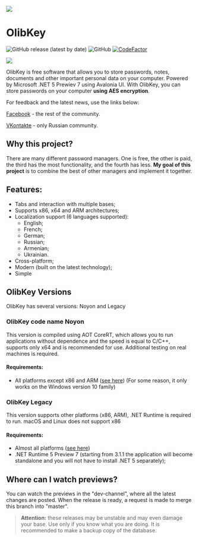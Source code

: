 ![](https://github.com/MagnificentEagle/OlibKey/blob/master/ForRepository/OlibKeyLogo.png)
# OlibKey
![GitHub release (latest by date)](https://img.shields.io/github/v/release/MagnificentEagle/OlibPasswordManager) ![GitHub](https://img.shields.io/github/license/MagnificentEagle/OlibPasswordManager) [![CodeFactor](https://www.codefactor.io/repository/github/magnificenteagle/olibkey/badge)](https://www.codefactor.io/repository/github/magnificenteagle/olibkey)

![](https://github.com/MagnificentEagle/OlibKey/blob/master/ForRepository/ScreenProgram.png)

OlibKey is free software that allows you to store passwords, notes, documents and other important personal data on your computer. Powered by Microsoft .NET 5 Prewiev 7 using  Avalonia UI. With OlibKey, you can store passwords on your computer **using AES encryption**.

For feedback and the latest news, use the links below:

[Facebook](https://www.facebook.com/olibpasswordmanager/?ref=aymt_homepage_panel&eid=ARAA4Mn8v3ZSafKTICcoEgyj6FJ8K-uk8ZuGpGJKJFaayB8eXGf4IHUWrmIMkLhctf9m2oBQFtj7_vKm) - the rest of the community.

[VKontakte](https://www.facebook.com/olibpasswordmanager/?ref=aymt_homepage_panel&eid=ARAA4Mn8v3ZSafKTICcoEgyj6FJ8K-uk8ZuGpGJKJFaayB8eXGf4IHUWrmIMkLhctf9m2oBQFtj7_vKm) - only Russian community.

## Why this project?
There are many different password managers. One is free, the other is paid, the third has the most functionality, and the fourth has less. **My goal of this project** is to combine the best of other managers and implement it together.

## Features:
* Tabs and interaction with multiple bases;
* Supports x86, x64 and ARM architectures;
* Localization support (6 languages supported):
   * English;
   * French;
   * German;
   * Russian;
   * Armenian;
   * Ukrainian.
* Cross-platform;
* Modern (built on the latest technology);
* Simple

## OlibKey Versions
OlibKey has several versions: Noyon and Legacy
### OlibKey code name Noyon
This version is compiled using AOT CoreRT, which allows you to run applications without dependence and the speed is equal to C/C++, supports only x64 and is recommended for use. Additional testing on real machines is required.
#### Requirements:
* All platforms except x86 and ARM ([see here](https://github.com/dotnet/core/blob/master/release-notes/5.0/5.0-supported-os.md)) (For some reason, it only works on the Windows version 10 family)

### OlibKey Legacy
This version supports other platforms (x86, ARM), .NET Runtime is required to run. macOS and Linux does not support x86
#### Requirements:
* Almost all platforms ([see here](https://github.com/dotnet/core/blob/master/release-notes/5.0/5.0-supported-os.md))
* .NET Runtime 5 Preview 7 (starting from 3.1.1 the application will become standalone and you will not have to install .NET 5 separately);

## Where can I watch previews?
You can watch the previews in the "dev-channel", where all the latest changes are posted. When the release is ready, a request is made to merge this branch into "master".
> **Attention:** these releases may be unstable and may even damage your base. Use only if you know what you are doing. It is recommended to make a backup copy of the database.